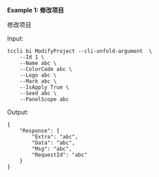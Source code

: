 **Example 1: 修改项目**

修改项目

Input: 

```
tccli bi ModifyProject --cli-unfold-argument  \
    --Id 1 \
    --Name abc \
    --ColorCode abc \
    --Logo abc \
    --Mark abc \
    --IsApply True \
    --Seed abc \
    --PanelScope abc
```

Output: 
```
{
    "Response": {
        "Extra": "abc",
        "Data": "abc",
        "Msg": "abc",
        "RequestId": "abc"
    }
}
```

